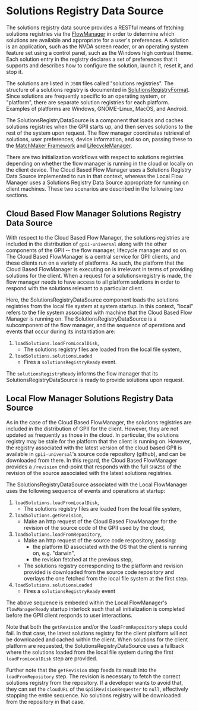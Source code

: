 # Solutions Registry Data Source

The solutions registry data source provides a RESTful means of fetching
solutions registries via the [FlowManager](FlowManager.md) in order to determine
which solutions are available and appropriate for a user's preferences.  A
solution is an application, such as the NVDA screen reader, or an operating
system feature set using a control panel, such as the Windows high contrast
theme.  Each solution entry in the registry declares a set of preferences that
it supports and describes how to configure the solution, launch it, reset it,
and stop it.

The solutions are listed in `JSON` files called "solutions registries".  The
structure of a solutions registry is documented in
[SolutionsRegistryFormat](SolutionsRegistryFormat.md).  Since solutions are
frequently specific to an operating system, or "platform", there are separate
solution registries for each platform.  Examples of platforms are Windows,
GNOME-Linux, MacOS, and Android.

The SolutionsRegistryDataSource is a component that loads and caches
solutions registries when the GPII starts up, and then serves solutions to the
rest of the system upon request.  The flow manager coordinates retrieval of
solutions, user preferences, device information, and so on, passing these to the
[MatchMaker Framework](MatchMakerFramework.md) and [LifecycleManager](LifecycleManager.md).

There are two initialization workflows with respect to solutions registries
depending on whether the flow manager is running in the cloud or locally on the
client device.  The Cloud Based Flow Manager uses a Solutions Registry Data
Source implemented to run in that context, whereas the Local Flow Manager uses a
Solutions Registry Data Source appropriate for running on client machines.
These two scenarios are described in the following two sections.

## Cloud Based Flow Manager Solutions Registry Data Source

With respect to the Cloud Based Flow Manager, the solutions registries are
included in the distribution of `gpii-universal` along with the other components
of the GPII -- the flow manager, lifecycle manager and so on.  The Cloud Based
FlowManager is a central service for GPII clients, and these clients run on a
variety of platforms.  As such, the platform that the Cloud Based FlowManager is
executing on is irrelevant in terms of providing solutions for the client.  When
a request for a solutionsvregistry is made, the flow manager needs to have
access to all platform solutions in order to respond with the solutions relevant
to a particular client.

Here, the SolutionsRegistryDataSource component loads the solutions
registries from the local file system at system startup.  In this context,
"local" refers to the file system associated with machine that the Cloud Based
Flow Manager is running on.  The SolutionsRegistryDataSource is a
subcomponent of the flow manager, and the sequence of operations and
events that occur during its instantiation are:

<ol>
<li><code>loadSolutions.loadFromLocalDisk</code>,
  <ul>
  <li>The solutions registry files are loaded from the local file system,</li>
  </ul>
</li>
<li><code>loadSolutions.solutionsLoaded</code>
  <ul>
  <li>Fires a <code>solutionsRegistryReady</code> event.</li>
  </ul>
</li>
</ol>

The `solutionsRegistryReady` informs the flow manager that its
SolutionsRegistryDataSource is ready to provide solutions upon request.

## Local Flow Manager Solutions Registry Data Source

As in the case of the Cloud Based FlowManager, the solutions registries are
included in the distribution of GPII for the client.  However, they are not
updated as frequently as those in the cloud.  In particular, the solutions
registry may be stale for the platform that the client is running on.  However,
the registry associated with the latest version of the cloud based GPII is
available in `gpii-universal`'s source code repository (github), and can be
downloaded from there.  In this regard, the Cloud Based FlowManager provides a
`/revision` end-point that responds with the full `SHA256` of the revision of
the source associated with the latest solutions registries.

The SolutionsRegistryDataSource associated with the Local FlowManager uses the
following sequence of events and operations at startup:

<ol>
<li><code>loadSolutions.loadFromLocalDisk</code>,
  <ul>
  <li>The solutions registry files are loaded from the local file system,</li>
  </ul>
</li>
<li><code>loadSolutions.getRevision</code>,
  <ul>
  <li>Make an http request of the Cloud Based FlowManager for the revision of
      the source code of the GPII used by the cloud,
  </li>
  </ul>
</li>
<li><code>loadSolutions.loadFromRepository</code>,
  <ul>
  <li>Make an http request of the source code respository, passing:
    <ul>
    <li>the platform ID associated with the OS that the client is running on,
        e.g. "darwin",
    </li>
    <li>the revision fetched at the previous step,</li>
    </ul>
  </li>
  <li>The solutions registry corresponding to the platform and revision provided
      is downloaded from the source code repository and overlays the one fetched
      from the local file system at the first step.
  </li>
  </ul>
</li>
<li><code>loadSolutions.solutionsLoaded</code>
  <ul>
  <li>Fires a <code>solutionsRegistryReady</code> event</li>
  </ul>
</li>
</ol>

The above sequence is embeded within the Local FlowManager's `flowManagerReady`
startup interlock such that all initialization is completed before the GPII
client responds to user interactions.

Note that both the `getRevision` and/or the `loadFromRepository` steps could
fail.  In that case, the latest solutions registry for the client platform will
not be downloaded and cached within the client.  When solutions for the client
platform are requested, the SolutionsRegistryDataSource uses a fallback where
the solutions loaded from the local file system during the first
`loadFromLocalDisk` step are provided.

Further note that the `getRevision` step feeds its result into the
`loadFromRepository` step.  The revision is necessary to fetch the
correct solutions registry from the repository. If a developer wants to avoid
that, they can set the `cloudURL` of the `GpiiRevisionRequester` to `null`,
effectively stopping the entire sequence.  No solutions registry will be
downloaded from the repository in that case.
